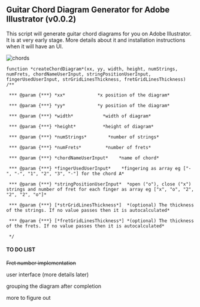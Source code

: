 ## Guitar Chord Diagram Generator for Adobe Illustrator (v0.0.2)



This script will generate guitar chord diagrams for you on Adobe Illustrator. It is at very early stage.  More details about it and installation instructions when it will have an UI.



![chords](https://www.mediafire.com/convkey/ad3b/542gwv4bs0cn4tn6g.jpg)

```
function *createChordDiagram*(xx, yy, width, height, numStrings, numFrets, chordNameUserInput, stringPositionUserInput, fingerUsedUserInput, strGridLinesThickness, fretGridLinesThickness)
/**

 *** @param {***} *xx*            *x position of the diagram*

 *** @param {***} *yy*            *y position of the diagram*

 *** @param {***} *width*           *width of diagram*

 *** @param {***} *height*          *height of diagram* 

 *** @param {***} *numStrings*        *number of strings* 

 *** @param {***} *numFrets*         *number of frets*

 *** @param {***} *chordNameUserInput*    *name of chord*

 *** @param {***} *fingerUsedUserInput*    *fingering as array eg ["-", "-", "1", "2", "3", "-"] for the chord A*

 *** @param {***} *stringPositionUserInput*  *open ("o"), close ("x") strings and number of fret for each finger as array eg ["x", "o", "2", "2", "2", "o"]*

 *** @param {***} [*strGridLinesThickness*]  *(optional) The thickness of the strings. If no value passes then it is autocalculated*

 *** @param {***} [*fretGridLinesThickness*] *(optional) The thickness of the frets. If no value passes then it is autocalculated*

 */
```



#### TO DO LIST 

~~Fret number implementation~~

user interface (more details later)

grouping the diagram after completion

more to figure out

